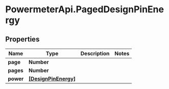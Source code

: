 # PowermeterApi.PagedDesignPinEnergy

## Properties

Name | Type | Description | Notes
------------ | ------------- | ------------- | -------------
**page** | **Number** |  | 
**pages** | **Number** |  | 
**power** | [**[DesignPinEnergy]**](DesignPinEnergy.md) |  | 


